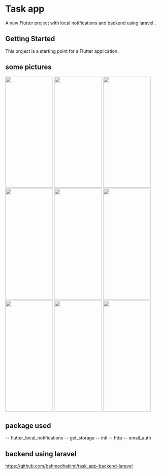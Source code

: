 # Task app 

A new Flutter project with local notifications and backend using laravel  .

## Getting Started

This project is a starting point for a Flutter application.
## some pictures 
<img src="https://user-images.githubusercontent.com/37004365/154082567-841ad100-d7ea-4334-8277-c6439c8aba2e.jpg" width="150" height="350">
<img src="https://user-images.githubusercontent.com/37004365/154082603-7673d558-d3d3-4950-a80a-589dc5c87f96.jpg" width="150" height="350">
<img src="https://user-images.githubusercontent.com/37004365/154082612-17a56be8-e6d9-4b00-91a0-8170ce19ebf2.jpg" width="150" height="350">
<img src="https://user-images.githubusercontent.com/37004365/154082634-de14ca6d-0217-45d0-b1ee-527d6dad56a3.jpg" width="150" height="350">
<img src="https://user-images.githubusercontent.com/37004365/154082648-2807d3b2-8fb3-480b-9aa3-145d3b0283b5.jpg" width="150" height="350">
<img src="https://user-images.githubusercontent.com/37004365/154082669-8fcbb456-91ec-4452-bb11-6eeff9ffe4d2.jpg" width="150" height="350">
<img src="https://user-images.githubusercontent.com/37004365/154082684-161d4237-68eb-48ec-8f15-99e26ad00406.jpg" width="150" height="350">
<img src="https://user-images.githubusercontent.com/37004365/154089222-d9dd61c7-bdcb-4b2f-a9dc-db7f9827bee6.jpg" width="150" height="350">
<img src="https://user-images.githubusercontent.com/37004365/154089209-efd72196-ec34-4834-b3c8-a93d64af82fb.jpg" width="150" height="350">





## package used
-- flutter_local_notifications
-- get_storage
-- intl
-- http
-- email_auth

## backend using laravel 
https://github.com/bahmedhakimi/task_app-backend-laravel
